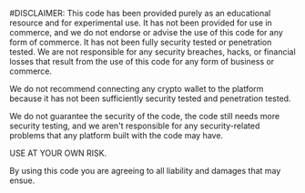 #DISCLAIMER:
This code has been provided purely as an educational resource and for experimental use. It has not been provided for use in commerce, and we do not endorse or advise the use of this code for any form of commerce. It has not been fully security tested or penetration tested. We are not responsible for any security breaches, hacks, or financial losses that result from the use of this code for any form of business or commerce.

We do not recommend connecting any crypto wallet to the platform because it has not been sufficiently security tested and penetration tested.

We do not guarantee the security of the code, the code still needs more security testing, and we aren't responsible for any security-related problems that any platform built with the code may have.

USE AT YOUR OWN RISK.

By using this code you are agreeing to all liability and damages that may ensue.
